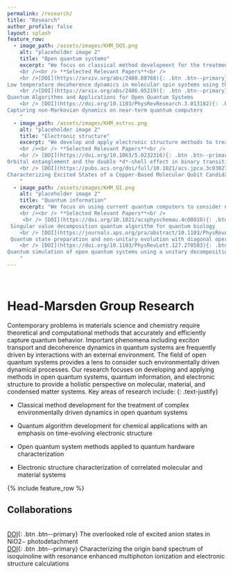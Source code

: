 ```yaml
---
permalink: /research/
title: "Research"
author_profile: false
layout: splash
feature_row:
  - image_path: /assets/images/KHM_OQS.png
    alt: "placeholder image 2"
    title: "Open quantum systems"
    excerpt: "We focus on classical method development for the treatment of open system dynamics in the Markovian and non-Markovian regimes. We also focus on algorithm development to model these dynamics using current Noisy-Intermediate scale quantum computers. 
    <br /><br /> **Selected Relevant Papers**<br />
    <br />[DOI](https://arxiv.org/abs/2408.08768){: .btn .btn--primary}
Low temperature decoherence dynamics in molecular spin systems using the Lindblad master equation
    <br />[DOI](https://arxiv.org/abs/2406.05219){: .btn .btn--primary}
Quantum Algorithms and Applications for Open Quantum Systems
    <br /> [DOI](https://doi.org/10.1103/PhysRevResearch.3.013182){: .btn .btn--primary}
Capturing non-Markovian dynamics on near-term quantum computers
    "
  - image_path: /assets/images/KHM_estruc.png
    alt: "placeholder image 2"
    title: "Electronic structure"
    excerpt: "We develop and apply electronic structure methods to treat strong correlation in metal complexes.
    <br /><br /> **Selected Relevant Papers**<br />
    <br /> [DOI](https://doi.org/10.1063/5.0232316){: .btn .btn--primary}
Orbital entanglement and the double *d*-shell effect in binary transition metal molecules  
    <br /> [DOI](https://pubs.acs.org/doi/full/10.1021/acs.jpca.3c03827){: .btn .btn--primary}
Characterizing Excited States of a Copper-Based Molecular Qubit Candidate with Correlated Electronic Structure Methods
    "
  - image_path: /assets/images/KHM_QI.png
    alt: "placeholder image 2"
    title: "Quantum information"
    excerpt: "We focus on using current quantum computers to consider non-unitary quantum processes, and conversely we apply open quantum system methods to better model quantum hardware.
    <br /><br /> **Selected Relevant Papers**<br />
     <br /> [DOI](https://doi.org/10.1021/acsphyschemau.4c00018){: .btn .btn--primary}
 Singular value decomposition quantum algorithm for quantum biology
    <br /> [DOI](https://journals.aps.org/pra/abstract/10.1103/PhysRevA.106.022414){: .btn .btn--primary}
 Quantum state preparation and non-unitary evolution with diagonal operators
    <br /> [DOI](https://doi.org/10.1103/PhysRevLett.127.270503){: .btn .btn--primary}
Quantum simulation of open quantum systems using a unitary decomposition of operators
    "
---
```


<br>

# Head-Marsden Group Research

Contemporary problems in materials science and chemistry require theoretical and computational methods that accurately and efficiently capture quantum behavior. Important phenomena including exciton transport and decoherence dynamics in quantum systems are frequently driven by interactions with an external environment. The field of open quantum systems provides a lens to consider such environmentally driven dynamical processes. Our research focuses on developing and applying methods in open quantum systems, quantum information, and electronic structure to provide a holistic perspective on molecular, material, and condensed matter systems. Key areas of research include:
{: .text-justify}

* Classical method development for the treatment of complex environmentally driven dynamics in open quantum systems

* Quantum algorithm development for chemical applications with an emphasis on time-evolving electronic structure

* Open quantum system methods applied to quantum hardware characterization

* Electronic structure characterization of correlated molecular and material systems 

{% include feature_row %}

## Collaborations

 <br /> [DOI](https://doi.org/10.1063/5.0188066){: .btn .btn--primary}
The overlooked role of excited anion states in NiO2− photodetachment
 <br /> [DOI](https://pubs.aip.org/aip/jcp/article/159/13/134305/2914200){: .btn .btn--primary}
Characterizing the origin band spectrum of isoquinoline with resonance enhanced multiphoton ionization and electronic structure calculations


